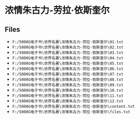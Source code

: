 # 浓情朱古力-劳拉·依斯奎尔

## Files

- `F:/5000G电子书\世界名著\浓情朱古力-劳拉·依斯奎尔\01.txt`
- `F:/5000G电子书\世界名著\浓情朱古力-劳拉·依斯奎尔\02.txt`
- `F:/5000G电子书\世界名著\浓情朱古力-劳拉·依斯奎尔\03.txt`
- `F:/5000G电子书\世界名著\浓情朱古力-劳拉·依斯奎尔\04.txt`
- `F:/5000G电子书\世界名著\浓情朱古力-劳拉·依斯奎尔\05.txt`
- `F:/5000G电子书\世界名著\浓情朱古力-劳拉·依斯奎尔\06.txt`
- `F:/5000G电子书\世界名著\浓情朱古力-劳拉·依斯奎尔\07.txt`
- `F:/5000G电子书\世界名著\浓情朱古力-劳拉·依斯奎尔\08.txt`
- `F:/5000G电子书\世界名著\浓情朱古力-劳拉·依斯奎尔\09.txt`
- `F:/5000G电子书\世界名著\浓情朱古力-劳拉·依斯奎尔\10.txt`
- `F:/5000G电子书\世界名著\浓情朱古力-劳拉·依斯奎尔\11.txt`
- `F:/5000G电子书\世界名著\浓情朱古力-劳拉·依斯奎尔\12.txt`
- `F:/5000G电子书\世界名著\浓情朱古力-劳拉·依斯奎尔\content.txt`
- `F:/5000G电子书\世界名著\浓情朱古力-劳拉·依斯奎尔\files.txt`
